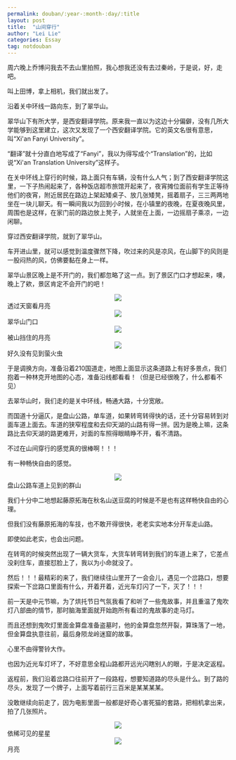 ```yaml
---
permalink: douban/:year-:month-:day/:title
layout: post
title:  "山间穿行"
author: "Lei Lie"
categories: Essay
tag: notdouban
---
```


周六晚上乔博问我去不去山里拍照，我心想我还没有去过秦岭，于是说，好，走吧。

叫上田博，拿上相机，我们就出发了。

沿着关中环线一路向东，到了翠华山。

翠华山下有所大学，是西安翻译学院。原来我一直以为这边十分偏僻，没有几所大学能够到这里建立，这次又发现了一个西安翻译学院。它的英文名很有意思，叫“Xi'an Fanyi University”。

“翻译”就十分直白地写成了“Fanyi”，我以为得写成个“Translation”的，比如说“Xi'an Translation University”这样子。

在关中环线上穿行的时候，路上面只有车辆，没有什么人气；到了西安翻译学院这里，一下子热闹起来了，各种饭店超市旅馆开起来了，夜宵摊位面前有学生正等待他们的夜宵，附近居民在路边上架起矮桌子、放几张矮凳，摇着扇子，三三两两地坐在一块儿聊天。有一瞬间我以为回到小时候，在小镇里的夜晚，在夏夜晚风里，周围也是这样，在家门前的路边放上凳子，人就坐在上面，一边摇扇子乘凉，一边闲聊。

穿过西安翻译学院，就到了翠华山。

车开进山里，就可以感觉到温度骤然下降，吹过来的风是凉风，在山脚下的风则是一股闷热的风，仿佛要黏在身上一样。

翠华山景区晚上是不开门的，我们都忽略了这一点。到了景区门口才想起来，噢，晚上了欸，景区肯定不会开门的吧！

<!-- ![透过天窗看月亮](../../images/img-2022-08-15/img1.jpg) -->
<div align=center><img src="../../images/img-2022-08-15/img1.webp"/></div>
透过天窗看月亮

<!-- ![翠华山门口](../../images/img-2022-08-15/img2.jpg) -->
<div align=center><img src="../../images/img-2022-08-15/img2.webp"/></div>
翠华山门口

<!-- ![被山挡住的月亮](../../images/img-2022-08-15/img3.jpg) -->
<div align=center><img src="../../images/img-2022-08-15/img3.webp"/></div>
被山挡住的月亮

<!-- ![好久没有见到萤火虫](../../images/img-2022-08-15/img4.jpg) -->
<div align=center><img src="../../images/img-2022-08-15/img4.webp"/></div>
好久没有见到萤火虫

于是调换方向，准备沿着210国道走，地图上面显示这条道路上有好多景点，我们抱着一种林克开地图的心态，准备沿线都看看！（但是已经很晚了，什么都看不见）

去翠华山时，我们走的是关中环线，畅通大路，十分宽敞。

而国道十分逼仄，是盘山公路，单车道，如果转弯转得快的话，还十分容易转到对面车道上面去。车道的狭窄程度和去仰天湖的山路有得一拼。因为是晚上嘛，这条路比去仰天湖的路更难开，对面的车照得眼睛睁不开，看不清路。

不过在山间穿行的感觉真的很棒啊！！！

有一种畅快自由的感觉。

<!-- ![盘山公路车道上见到的群山](../../images/img-2022-08-15/img5.jpg) -->
<div align=center><img src="../../images/img-2022-08-15/img5.webp"/></div>
盘山公路车道上见到的群山

我们十分中二地想起藤原拓海在秋名山送豆腐的时候是不是也有这样畅快自由的心理。

但我们没有藤原拓海的车技，也不敢开得很快，老老实实地本分开车走山路。

即使如此老实，也会出问题。

在转弯的时候突然出现了一辆大货车，大货车转弯转到我们的车道上来了，它差点没刹住车，直接怼脸上了，我以为小命就没了。

然后！！！最精彩的来了，我们继续往山里开了一会会儿，遇见一个岔路口，想要探索一下岔路口里面有什么，开着开着，近光车灯闪了一下，灭了！！！

前一天是中元节嘛，为了烘托节日气氛我看了和听了一些鬼故事，并且重温了鬼吹灯八部曲的情节，那时脑海里面就开始跑所有看过的鬼故事的走马灯。

而且还想到鬼吹灯里面金算盘准备盗墓时，他的金算盘忽然开裂，算珠落了一地，但金算盘执意往前，最后身陨龙岭迷窟的故事。

心里不由得警铃大作。

也因为近光车灯坏了，不好意思全程山路都开远光闪瞎别人的眼，于是决定返程。

返程前，我们沿着岔路口往前开了一段路程，想要知道路的尽头是什么。到了路的尽头，发现了一个牌子，上面写着前行三百米是某某某某。

没敢继续向前走了，因为电影里面一般都是好奇心害死猫的套路，把相机拿出来，拍了几张照片。

<!-- ![依稀可见的星星](../../images/img-2022-08-15/img5.jpg) -->
<div align=center><img src="../../images/img-2022-08-15/img6.webp"/></div>
依稀可见的星星

<!-- ![月亮](../../images/img-2022-08-15/img5.jpg) -->
<div align=center><img src="../../images/img-2022-08-15/img7.webp"/></div>
月亮